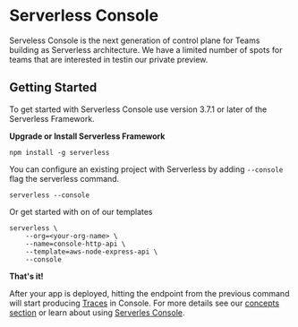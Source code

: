 <!--
title: Overview
menuText: Overview
description:
menuOrder: 1
-->

# Serverless Console

Serveless Console is the next generation of control plane for Teams building as
Serverless architecture. We have a limited number of spots for teams that are
interested in testin our private preview.

## Getting Started

To get started with Serverless Console use version 3.7.1 or later of the
Serverless Framework.

**Upgrade or Install Serverless Framework**

```
npm install -g serverless
```

You can configure an existing project with
Serverless by adding `--console` flag the serverless command.

```text
serverless --console
```

Or get started with on of our templates

```text
serverless \
    --org=<your-org-name> \
    --name=console-http-api \
    --template=aws-node-express-api \
    --console
```

**That's it!**

After your app is deployed, hitting the endpoint from the previous command
will start producing [Traces](traces.md) in Console. For more details see
our [concepts section](./concepts) or learn about using [Serverles Console](./using/).
